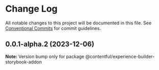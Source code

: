 # Change Log

All notable changes to this project will be documented in this file.
See [Conventional Commits](https://conventionalcommits.org) for commit guidelines.

## 0.0.1-alpha.2 (2023-12-06)

**Note:** Version bump only for package @contentful/experience-builder-storybook-addon
